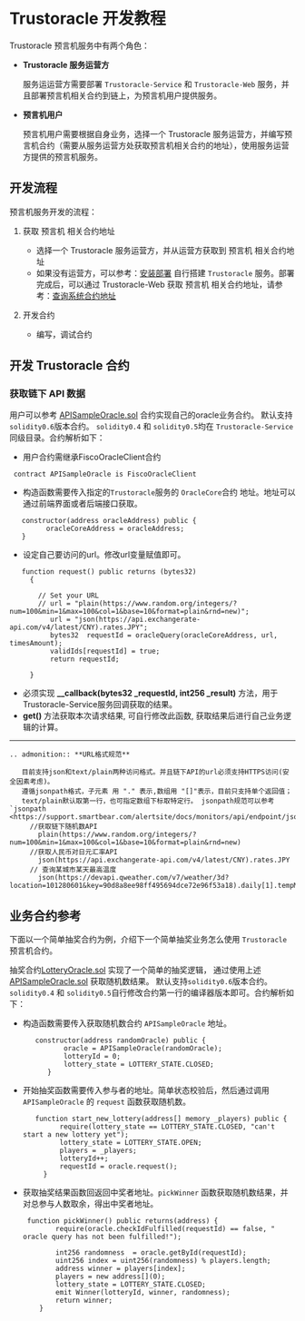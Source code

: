 # Trustoracle 开发教程

Trustoracle 预言机服务中有两个角色：

* **Trustoracle 服务运营方**

    服务运运营方需要部署 `Trustoracle-Service` 和 `Trustoracle-Web` 服务，并且部署预言机相关合约到链上，为预言机用户提供服务。

* **预言机用户**
    
    预言机用户需要根据自身业务，选择一个 Trustoracle 服务运营方，并编写预言机合约（需要从服务运营方处获取预言机相关合约的地址），使用服务运营方提供的预言机服务。
  

## 开发流程

预言机服务开发的流程：

1. 获取 预言机 相关合约地址
    * 选择一个 Trustoracle 服务运营方，并从运营方获取到 预言机 相关合约地址
    * 如果没有运营方，可以参考：[安装部署](../Trustoracle-Install/index.html) 自行搭建 `Trustoracle` 服务。部署完成后，可以通过 Trustoracle-Web 获取 预言机 相关合约地址，请参考：[查询系统合约地址](../Trustoracle-Web/outline.html#list_oracle_address)
    
2. 开发合约
    * 编写，调试合约

## 开发 Trustoracle 合约

### 获取链下 API 数据

 用户可以参考 [APISampleOracle.sol](https://github.com/WeBankBlockchain/Trustoracle-Service/blob/main/contracts/1.0/sol-0.6/oracle/FiscoOracleClient.sol) 合约实现自己的oracle业务合约。
  默认支持`solidity0.6`版本合约。 `solidity0.4` 和 `solidity0.5`均在 `Trustoracle-Service` 同级目录。合约解析如下：
  - 用户合约需继承FiscoOracleClient合约
   ```
    contract APISampleOracle is FiscoOracleClient
   ``` 
  - 构造函数需要传入指定的`Trustoracle`服务的 `OracleCore`合约 地址。地址可以通过前端界面或者后端接口获取。  
   ```
      constructor(address oracleAddress) public {  
            oracleCoreAddress = oracleAddress;      
      }  
   ```       
  - 设定自己要访问的url。修改url变量赋值即可。  
  
   ```
      function request() public returns (bytes32)
        {
    
          // Set your URL
          // url = "plain(https://www.random.org/integers/?num=100&min=1&max=100&col=1&base=10&format=plain&rnd=new)";
             url = "json(https://api.exchangerate-api.com/v4/latest/CNY).rates.JPY";
             bytes32  requestId = oracleQuery(oracleCoreAddress, url, timesAmount);
             validIds[requestId] = true;
             return requestId;
              
        }
   ```
  - 必须实现 **__callback(bytes32 _requestId, int256 _result)** 方法，用于Trustoracle-Service服务回调获取的结果。  
  - **get()** 方法获取本次请求结果, 可自行修改此函数, 获取结果后进行自己业务逻辑的计算。  
  
----------
```eval_rst
.. admonition:: **URL格式规范**
    
   目前支持json和text/plain两种访问格式。并且链下API的url必须支持HTTPS访问(安全因素考虑)。  
   遵循jsonpath格式，子元素 用 "." 表示,数组用 "[]"表示，目前只支持单个返回值；     
   text/plain默认取第一行，也可指定数组下标取特定行。 jsonpath规范可以参考 `jsonpath <https://support.smartbear.com/alertsite/docs/monitors/api/endpoint/jsonpath.html>`_ 
     //获取链下随机数API
       plain(https://www.random.org/integers/?num=100&min=1&max=100&col=1&base=10&format=plain&rnd=new)
     //获取人民币对日元汇率API 
       json(https://api.exchangerate-api.com/v4/latest/CNY).rates.JPY  
     // 查询某城市某天最高温度  
       json(https://devapi.qweather.com/v7/weather/3d?location=101280601&key=90d8a8ee98ff495694dce72e96f53a18).daily[1].tempMax
``` 

## 业务合约参考

下面以一个简单抽奖合约为例，介绍下一个简单抽奖业务怎么使用 `Trustoracle` 预言机合约。
    
 抽奖合约[LotteryOracle.sol](https://github.com/WeBankBlockchain/Trustoracle-Service/blob/main/contracts/1.0/sol-0.6/oracle/LotteryOracle.sol) 实现了一个简单的抽奖逻辑，
    通过使用上述[APISampleOracle.sol](https://github.com/WeBankBlockchain/Trustoracle-Service/blob/main/contracts/1.0/sol-0.6/oracle/FiscoOracleClient.sol) 获取随机数结果。
      默认支持`solidity0.6`版本合约。 `solidity0.4` 和 `solidity0.5`自行修改合约第一行的编译器版本即可。合约解析如下：
      
  - 构造函数需要传入获取随机数合约 `APISampleOracle` 地址。  
       ```
          constructor(address randomOracle) public {
                 oracle = APISampleOracle(randomOracle);
                 lotteryId = 0;
                 lottery_state = LOTTERY_STATE.CLOSED;
             }
       ```       
   - 开始抽奖函数需要传入参与者的地址。简单状态校验后，然后通过调用 `APISampleOracle` 的 `request` 函数获取随机数。
      
       ```
          function start_new_lottery(address[] memory _players) public {
                require(lottery_state == LOTTERY_STATE.CLOSED, "can't start a new lottery yet");
                lottery_state = LOTTERY_STATE.OPEN;
                players = _players;
                lotteryId++;
                requestId = oracle.request();
            }
       ```
     
   - 获取抽奖结果函数回返回中奖者地址。`pickWinner` 函数获取随机数结果，并对总参与人数取余，得出中奖者地址。  
      ```
       function pickWinner() public returns(address) {
              require(oracle.checkIdFulfilled(requestId) == false, " oracle query has not been fulfilled!");
      
              int256 randomness  = oracle.getById(requestId);
              uint256 index = uint256(randomness) % players.length;
              address winner = players[index];
              players = new address[](0);
              lottery_state = LOTTERY_STATE.CLOSED;
              emit Winner(lotteryId, winner, randomness);
              return winner;
          }
      ``` 
  